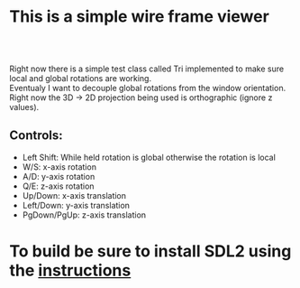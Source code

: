 <h1>This is a simple wire frame viewer</h1><br><br>

Right now there is a simple test class called Tri implemented to make sure local and global rotations are working.<br>
Eventualy I want to decouple global rotations from the window orientation.<br>
Right now the 3D -> 2D projection being used is orthographic (ignore z values).<br>

<h2>Controls:</h2>
<ul>
    <li>Left Shift: While held rotation is global otherwise the rotation is local</li>
    <li>W/S: x-axis rotation</li>
    <li>A/D: y-axis rotation</li>
    <li>Q/E: z-axis rotation</li>
    <li>Up/Down: x-axis translation</li>
    <li>Left/Down: y-axis translation</li>
    <li>PgDown/PgUp: z-axis translation</li>
</ul>

<h1>To build be sure to install SDL2 using the <a href="https://crates.io/crates/sdl2">instructions</a><h1>